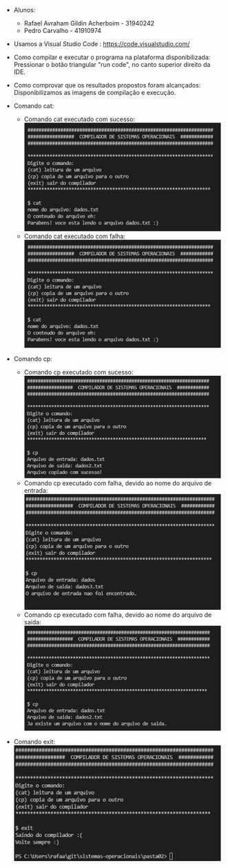 * Alunos: 
    * Rafael Avraham Gildin Acherboim - 31940242
    * Pedro Carvalho - 41910974

* Usamos a Visual Studio Code : https://code.visualstudio.com/
* Como compilar e executar o programa na plataforma disponibilizada: Pressionar o botão triangular "run code", no canto superior direito da IDE.
* Como comprovar que os resultados propostos foram alcançados: Disponibilizamos as imagens de compilação e execução.

* Comando cat:
    * Comando cat executado com sucesso:
![Alt text](imagens/cat_ok.png?raw=true "Comando cat executado com sucesso:")
    * Comando cat executado com falha:
![Alt text](imagens/cat_ok.png?raw=true "Comando cat executado com falha:")

* Comando cp:
    * Comando cp executado com sucesso:
    ![Alt text](imagens/cp_ok.png?raw=true "Comando cp executado com sucesso:")
    * Comando cp executado com falha, devido ao nome do arquivo de entrada:
    ![Alt text](imagens/cp_entrada_nok.png?raw=true "Comando cp executado com falha, devido ao nome do arquivo de entrada:")
    * Comando cp executado com falha, devido ao nome do arquivo de saída:
    ![Alt text](imagens/cp_saida_nok.png?raw=true "Comando cp executado com falha, devido ao nome do arquivo de saída:")

* Comando exit:
    ![Alt text](imagens/exit.png?raw=true "Comando exit:")
